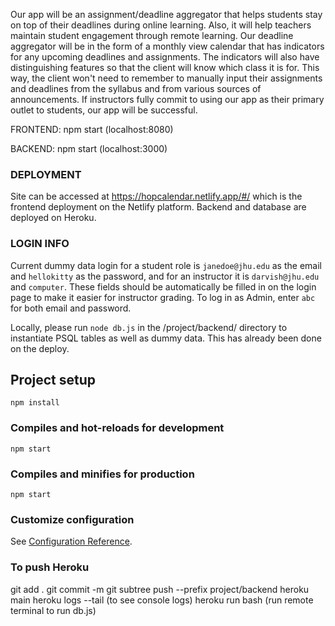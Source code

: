 Our app will be an assignment/deadline aggregator that helps students stay on top of their deadlines during online learning. 
Also, it will help teachers maintain student engagement through remote learning. Our deadline aggregator will be in the form of a monthly view calendar that has indicators for any upcoming deadlines and assignments. 
The indicators will also have distinguishing features so that the client will know which class it is for. This way, the client won't need to remember to manually input their assignments and deadlines from the syllabus and from various sources of announcements.
If instructors fully commit to using our app as their primary outlet to students, our app will be successful.

FRONTEND: npm start (localhost:8080)

BACKEND: npm start (localhost:3000)

### DEPLOYMENT
Site can be accessed at https://hopcalendar.netlify.app/#/ which is the frontend deployment on the Netlify platform. Backend and database are deployed on Heroku. 

### LOGIN INFO
Current dummy data login for a student role is `janedoe@jhu.edu` as the email and `hellokitty` as the password, and for an instructor it is `darvish@jhu.edu` and `computer`. These fields should be automatically be filled in on the login page to make it easier for instructor grading. To log in as Admin, enter `abc` for both email and password. 

Locally, please run `node db.js` in the /project/backend/ directory to instantiate PSQL tables as well as dummy data. This has already been done on the deploy. 

## Project setup
```
npm install
```

### Compiles and hot-reloads for development
```
npm start
```

### Compiles and minifies for production
```
npm start
```

### Customize configuration
See [Configuration Reference](https://cli.vuejs.org/config/).

### To push Heroku
git add . 
git commit -m
git subtree push --prefix project/backend heroku main
heroku logs --tail (to see console logs)
heroku run bash (run remote terminal to run db.js)
